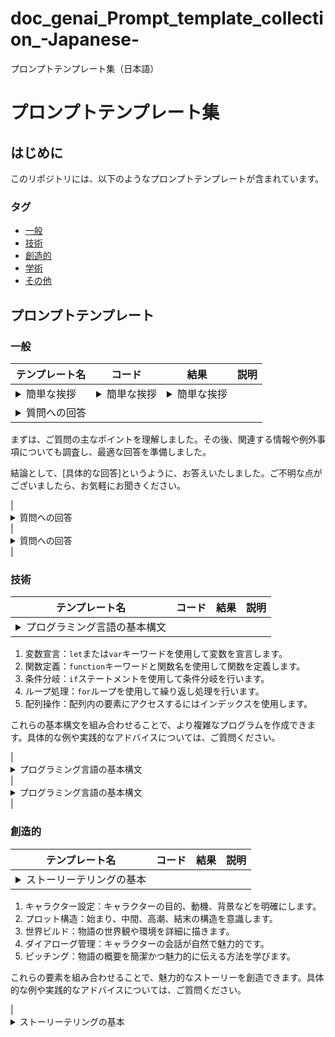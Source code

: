 # doc_genai_Prompt_template_collection_-Japanese-
プロンプトテンプレート集（日本語）

# プロンプトテンプレート集

## はじめに

このリポジトリには、以下のようなプロンプトテンプレートが含まれています。

### タグ

- [一般](#一般)
- [技術](#技術)
- [創造的](#創造的)
- [学術](#学術)
- [その他](#その他)

## プロンプトテンプレート

### 一般

| テンプレート名 | コード | 結果 | 説明 |
|---------------|--------|------|-------|
| <details><summary>簡単な挨拶</summary>こんにちは！私はAIアシスタントです。どのようにお手伝いできますか？</details> | <details><summary>簡単な挨拶</summary>こんにちは！私はAIアシスタントです。どのようにお手伝いできますか？</details> | <details><summary>簡単な挨拶</summary>こんにちは！私はAIアシスタントです。どのようにお手伝いできますか？</details> |
| <details><summary>質問への回答</summary>質問者氏の皆様、こんにちは！私はAIアシスタントです。ご質問の内容について、以下のようにお答えします。

まずは、ご質問の主なポイントを理解しました。その後、関連する情報や例外事項についても調査し、最適な回答を準備しました。

結論として、[具体的な回答]というように、お答えいたしました。ご不明な点がございましたら、お気軽にお聞きください。
</details> | <details><summary>質問への回答</summary>質問者氏の皆様、こんにちは！私はAIアシスタントです。ご質問の内容について、以下のようにお答えします。

まずは、ご質問の主なポイントを理解しました。その後、関連する情報や例外事項についても調査し、最適な回答を準備しました。

結論として、[具体的な回答]というように、お答えいたしました。ご不明な点がございましたら、お気軽にお聞きください。
</details> | <details><summary>質問への回答</summary>質問者氏の皆様、こんにちは！私はAIアシスタントです。ご質問の内容について、以下のようにお答えします。

まずは、ご質問の主なポイントを理解しました。その後、関連する情報や例外事項についても調査し、最適な回答を準備しました。

結論として、[具体的な回答]というように、お答えいたしました。ご不明な点がございましたら、お気軽にお聞きください。
</details> |

### 技術

| テンプレート名 | コード | 結果 | 説明 |
|---------------|--------|------|-------|
| <details><summary>プログラミング言語の基本構文</summary>プログラミング言語の基本構文について説明いたします。以下に主要な要素を示します：

1. 変数宣言：`let`または`var`キーワードを使用して変数を宣言します。
2. 関数定義：`function`キーワードと関数名を使用して関数を定義します。
3. 条件分岐：`if`ステートメントを使用して条件分岐を行います。
4. ループ処理：`for`ループを使用して繰り返し処理を行います。
5. 配列操作：配列内の要素にアクセスするにはインデックスを使用します。

これらの基本構文を組み合わせることで、より複雑なプログラムを作成できます。具体的な例や実践的なアドバイスについては、ご質問ください。
</details> | <details><summary>プログラミング言語の基本構文</summary>プログラミング言語の基本構文について説明いたします。以下に主要な要素を示します：

1. 変数宣言：`let`または`var`キーワードを使用して変数を宣言します。
2. 関数定義：`function`キーワードと関数名を使用して関数を定義します。
3. 条件分岐：`if`ステートメントを使用して条件分岐を行います。
4. ループ処理：`for`ループを使用して繰り返し処理を行います。
5. 配列操作：配列内の要素にアクセスするにはインデックスを使用します。

これらの基本構文を組み合わせることで、より複雑なプログラムを作成できます。具体的な例や実践的なアドバイスについては、ご質問ください。
</details> | <details><summary>プログラミング言語の基本構文</summary>プログラミング言語の基本構文について説明いたします。以下に主要な要素を示します：

1. 変数宣言：`let`または`var`キーワードを使用して変数を宣言します。
2. 関数定義：`function`キーワードと関数名を使用して関数を定義します。
3. 条件分岐：`if`ステートメントを使用して条件分岐を行います。
4. ループ処理：`for`ループを使用して繰り返し処理を行います。
5. 配列操作：配列内の要素にアクセスするにはインデックスを使用します。

これらの基本構文を組み合わせることで、より複雑なプログラムを作成できます。具体的な例や実践的なアドバイスについては、ご質問ください。
</details> |

### 創造的

| テンプレート名 | コード | 結果 | 説明 |
|---------------|--------|------|-------|
| <details><summary>ストーリーテリングの基本</summary>ストーリーテリングの基本について説明いたします。以下に主要な要素を示します：

1. キャラクター設定：キャラクターの目的、動機、背景などを明確にします。
2. プロット構造：始まり、中間、高潮、結末の構造を意識します。
3. 世界ビルド：物語の世界観や環境を詳細に描きます。
4. ダイアローグ管理：キャラクターの会話が自然で魅力的です。
5. ピッチング：物語の概要を簡潔かつ魅力的に伝える方法を学びます。

これらの要素を組み合わせることで、魅力的なストーリーを創造できます。具体的な例や実践的なアドバイスについては、ご質問ください。
</details> | <details><summary>ストーリーテリングの基本</summary>ストーリーテリングの基本について説明いたします。以下に主要な要素を示します：

1. キャラクター設定：キャラクターの目的、動機、背景などを明確にします。
2. プロット構造：始まり、中間、高潮、結末の構造を意識します。
3. 世界ビルド：物語の世界観や環境を詳細に描きます。
4. ダイアローグ管理：キャラクターの会話が自然で魅力的です。
5. ピッチング：物語の概要を簡潔かつ魅力的に伝える方法を学びます。

これらの要素を組み合わせることで、魅力的なストーリーを創造できます。具体的な例や実践的なアド```
